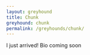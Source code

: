 ```yaml
---
layout: greyhound
title: Chunk
greyhound: chunk
permalink: /greyhounds/chunk/
---
```


I just arrived! Bio coming soon
